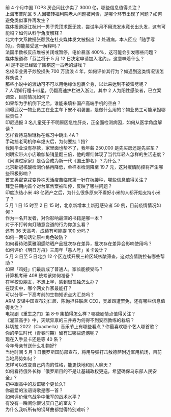 前 4 个月中国 TOP3 房企同比少卖了 3000 亿，哪些信息值得关注？  
上海市普陀区 5 人因错转福利院老人问题被问责，是哪个环节出现了问题？如何避免类似事件再发生？  
媒体报道浙江杭州一男子秃顶求医无效，尝试半月不用洗发水竟长出头发，这有可能吗？如何从科学角度解释？  
北大中文系教授张颐武在社交媒体发文被指出 12 处语病，本人回应「随手写的」，你能接受这一解释吗？  
法国半数核反应堆被关闭或暂停，电价暴涨 400%，这可能会引发哪些问题？  
媒体报道称「芬兰将于 5 月 12 日决定申请加入北约」，这意味着什么？  
AI 是不是已经毁了围棋这一古老的游戏？  
名校毕业男子炒股损失 700 万流浪 4 年，如何评价其行为？如遇到这类情况该怎样劝说？  
那些小说中的渡劫可不可以用绝缘体包裹全身，以此来达到不被雷劈呢？  
7 人明知行程卡带星，仍翻高速护栏进入浙江，其中 2 人为阳性感染者，已立案调查，目前情况如何？  
如果华为手机倒下之后，谁能来填补国产高端手机的空白？  
网曝武汉一物业员工在业主车下安不明装置，是做什么用的？物业员工可能承担哪些责任？  
印尼通报 3 名儿童死于不明原因急性肝炎，正全面检测病因，如何从医学角度解读？  
怎样看待马琳琳称在练习中跳出 4A？  
手动挡老司机停车熄火后，为何要挂 1 挡?  
我刚毕业没有存款，家里面也帮不了，我年薪 250,000 是先买房还是先买车？  
刘畊宏带火小店瑜伽垫销量翻三倍，他的爆红体现了当代年轻人怎样的生活态度？  
《间谍过家家》是否会成为新一代《国王排名》？为什么？  
北京新冠核酸检测价格再降低，单样本检测降至 19.7 元，这对疫情防控将产生哪些积极影响？  
首支奥密克戎变异株灭活疫苗临床第一针在杭接种，哪些信息值得关注？  
拜登任期内首个对台军售案被叫停，反映了哪些问题？  
印度冻结小米 48 亿资产之后，为什么很多原来不看好小米的人都开始支持小米了？  
5 月 1 日 15 时至 2 日 15 时，北京新增本土新冠感染者 50 例，目前疫情情况如何？  
作为一名开发者，对你影响最深的书籍是哪一本？  
对于不打转向灯随意变道的行为你怎么看？  
还有 36 天高考，成绩有可能提 100 分吗？  
如何一两句话让原神角色破防？  
如何看待珀莱雅羽感防晒产品批次存在差异，批次存在差异会影响使用吗？  
如何评价《明日方舟》三周年「愚人号」关卡设计？  
5 月 3 日至 5 日北京 12 个区连续开展三轮区域核酸筛查，这对疫情防控有哪些帮助？  
如果「鸡娃」们最后成了普通人，家长能接受吗？  
计算机考研 408 统考该如何准备？  
在学校没朋友，不想上学，感到很孤独怎么办？  
在现实中，哪个网文作家最能打？  
可以分享一下高考前的生物知识点大汇总吗？  
ARM 安谋中国宣布刘仁辰、陈恂担任联席 CEO，吴雄昂遭罢免，还有哪些信息值得关注？  
电视剧《重生之门》第 8-9 集拍得怎么样？哪些剧情点值得关注？  
《灌篮高手》中，天赋异禀的三井寿为何得不到安西教练的栽培？  
科切拉 2022（Coachella）音乐节上有哪些看点？你最喜欢哪个艺人哪首歌？  
你的学生时代（青春时期）留有过哪些遗憾呢？  
现在入手显卡还是等 40 系？  
今年母亲节送什么礼物好?  
当地时间 5 月 1 日俄罗斯国防部宣布，将用导弹打击敖德萨附近军用机场，目前当地局势如何？  
怎样可以改变自己内向的性格，能更快地和别人聊天？  
如何看待俄外长称「俄罗斯目的不是让基辅政权更迭，希望确保乌东部人民安全」?  
初中跟高中的友谊哪个更长久?  
你最爱的法语诗歌是哪一首？  
如何评价俄乌战争中俄军的战术水平？  
有没有一瞬间你很讨厌自己的室友？  
为什么我听所有的钢琴曲都觉得特别难听？  
